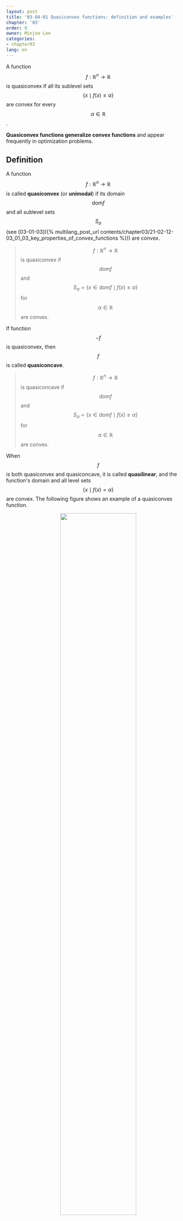```yaml
---
layout: post
title: '03-04-01 Quasiconvex functions: definition and examples'
chapter: '03'
order: 9
owner: Minjoo Lee
categories:
- chapter03
lang: en
---
```


A function $$f:\mathbb{R}^n \rightarrow \mathbb{R}$$ is quasiconvex if all its sublevel sets $$\{x \mid f(x) \leq \alpha\}$$ are convex for every $$\alpha \in \mathbb{R}$$.

**Quasiconvex functions generalize convex functions** and appear frequently in optimization problems.

## Definition

A function $$f: \mathbb{R}^n \rightarrow \mathbb{R}$$ is called **quasiconvex** (or **unimodal**) if its domain $$\text{dom}f$$ and all sublevel sets $$S_{\alpha}$$ (see [03-01-03]({% multilang_post_url contents/chapter03/21-02-12-03_01_03_key_properties_of_convex_functions %})) are convex.

>$$f : \mathbb{R}^n \rightarrow \mathbb{R}$$ is quasiconvex if $$\text{dom}f$$ and
>$$S_{\alpha} =\{x \in \text{dom}f \mid f(x) \leq \alpha\}$$ for $$\alpha \in \mathbb{R}$$ are convex.

If function $$-f$$ is quasiconvex, then $$f$$ is called **quasiconcave**.
>$$f : \mathbb{R}^n \rightarrow \mathbb{R}$$ is quasiconcave if $$\text{dom}f$$ and
>$$S_{\alpha} = \{ x \in \text{dom}f \mid f(x) \geq \alpha \}$$ for $$\alpha \in \mathbb{R}$$ are convex.

When $$f$$ is both quasiconvex and quasiconcave, it is called **quasilinear**, and the function's domain and all level sets $$\{x \mid f(x)=\alpha\}$$ are convex. The following figure shows an example of a quasiconvex function.

<figure class="image" style="align: center;">
<p align="center">
 <img src="{{ site.baseurl }}/img/chapter_img/chapter03/Fig3.9_quasiconvex_ftn_cAsoUpr.png" alt="" width="70%" height="70%">
 <figcaption style="text-align: center;">[Fig1] quasiconvex function on R [1]</figcaption>
</p>
</figure>


For $$\alpha$$, the $$\alpha$$-sublevel set $$S_{\alpha}$$ is convex, namely the interval $$[a,b]$$. The $$\beta$$-sublevel set $$S_{\beta}$$ is the interval $$(-\infty,c]$$. **Convex functions have convex sublevel sets and are quasiconvex, but the converse is not true.**
> $$f$$ : convex $$\Longrightarrow$$ $$f$$ : quasiconvex


<br>
## Examples

Let's examine various examples of quasiconvex functions.

### Logarithm
$$\log x$$ on $$\mathbb{R}_{++}$$ is quasiconvex. (It is also quasiconcave, so it has the property of being quasilinear.)
> $$\log x$$ on $$\mathbb{R}_{++}$$

### Ceiling function
The ceiling function is quasiconvex (and also quasiconcave).
>$$\text{ceil}(x) = \inf \{z \in \mathbb{Z} \mid z \geq x\}$$

### Length of vector
If we define the length of $$x \in \mathbb{R}^n$$ as the largest index of nonzero components,
>$$f(x) = \max\{i \mid x_i \neq 0\}$$

This satisfies
>$$f(x) \leq \alpha \iff x_i = 0$$ for $$i = \lfloor\alpha\rfloor + 1,...,n$$ on $$\mathbb{R}^n$$

which defines a subspace, so it is quasiconvex.
(Note: A subspace is closed under addition and scalar multiplication. Any subspace of $$\mathbb{R}^n$$ is also a convex set.)

### Linear-fractional function
Under the following conditions, function $$f$$ is both quasiconvex and quasiconcave, i.e., quasilinear.
>$$f(x) = \frac{a^Tx+b}{c^Tx+d}$$ with $$\text{dom}f =\{x \mid c^Tx + d > 0\}$$

### Distance ratio function
For $$a, b \in \mathbb{R}^n$$, when function $$f$$ is defined as follows, representing the ratio of Euclidean distances from $$x$$ to $$a$$ and from $$x$$ to $$b$$,
$$f$$ is quasiconvex on the halfspace $$\{x \mid \|x - a\|_2 \leq \|x - b\|_2 \}$$.

> $$f(x) = \frac{\|x - a\|_2}{\|x - b\|_2}$$

Under the condition $$\alpha \leq 1$$, this becomes a convex set in the form of a Euclidean ball, so $$f$$ is quasiconvex.
